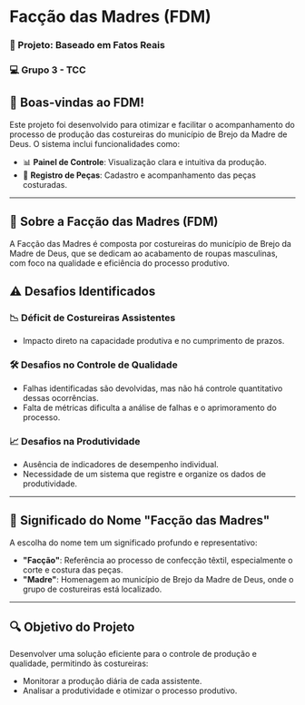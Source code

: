 #  Facção das Madres (FDM)

### 🎯 Projeto: Baseado em Fatos Reais

### 💻 Grupo 3 - TCC 

## 👋 Boas-vindas ao FDM!

Este projeto foi desenvolvido para otimizar e facilitar o acompanhamento do processo de produção das costureiras do município de Brejo da Madre de Deus. O sistema inclui funcionalidades como:

- 📊 **Painel de Controle**: Visualização clara e intuitiva da produção.
- 🧵 **Registro de Peças**: Cadastro e acompanhamento das peças costuradas.

---

## 🧵 Sobre a Facção das Madres (FDM)

A Facção das Madres é composta por costureiras do município de Brejo da Madre de Deus, que se dedicam ao acabamento de roupas masculinas, com foco na qualidade e eficiência do processo produtivo.

## ⚠️ Desafios Identificados

### 📉 **Déficit de Costureiras Assistentes**

- Impacto direto na capacidade produtiva e no cumprimento de prazos.

### 🛠️ **Desafios no Controle de Qualidade**

- Falhas identificadas são devolvidas, mas não há controle quantitativo dessas ocorrências.
- Falta de métricas dificulta a análise de falhas e o aprimoramento do processo.

### 📈 **Desafios na Produtividade**

- Ausência de indicadores de desempenho individual.
- Necessidade de um sistema que registre e organize os dados de produtividade.

---

## 🌟 Significado do Nome "Facção das Madres"

A escolha do nome tem um significado profundo e representativo:

- **"Facção"**: Referência ao processo de confecção têxtil, especialmente o corte e costura das peças.
- **"Madre"**: Homenagem ao município de Brejo da Madre de Deus, onde o grupo de costureiras está localizado.



---

## 🔍 Objetivo do Projeto

Desenvolver uma solução eficiente para o controle de produção e qualidade, permitindo às costureiras:

- Monitorar a produção diária de cada assistente.
- Analisar a produtividade e otimizar o processo produtivo.
